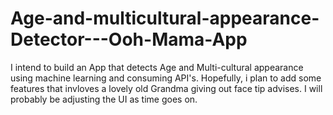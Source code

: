 # Age-and-multicultural-appearance-Detector---Ooh-Mama-App
I intend to build an App that detects Age and Multi-cultural appearance using machine learning and consuming API's.
Hopefully, i plan to add some features that invloves a lovely old Grandma giving out face tip advises.
I will probably be adjusting the UI as time goes on.

